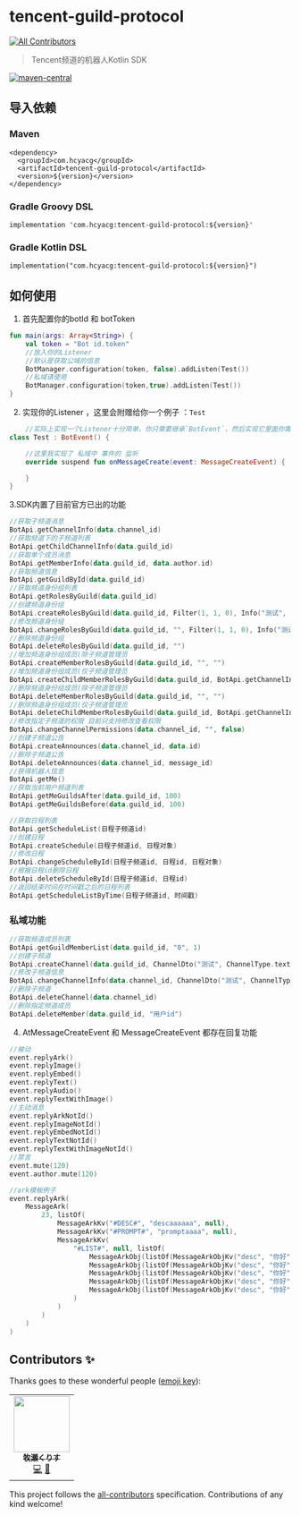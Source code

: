 # tencent-guild-protocol
<!-- ALL-CONTRIBUTORS-BADGE:START - Do not remove or modify this section -->
[![All Contributors](https://img.shields.io/badge/all_contributors-1-orange.svg?style=flat-square)](#contributors-)
<!-- ALL-CONTRIBUTORS-BADGE:END -->

> Tencent频道的机器人Kotlin SDK

[![maven-central](https://img.shields.io/maven-central/v/com.hcyacg/tencent-guild-protocol)](https://search.maven.org/artifact/com.hcyacg/tencent-guild-protocol)

## 导入依赖

### Maven

```Maven
<dependency>
  <groupId>com.hcyacg</groupId>
  <artifactId>tencent-guild-protocol</artifactId>
  <version>${version}</version>
</dependency>
```

### Gradle Groovy DSL

```Gradle Groovy DSL
implementation 'com.hcyacg:tencent-guild-protocol:${version}'
```

### Gradle Kotlin DSL

```Gradle Kotlin DSL
implementation("com.hcyacg:tencent-guild-protocol:${version}")
```

## 如何使用

1. 首先配置你的botId 和 botToken

```kotlin
fun main(args: Array<String>) {
    val token = "Bot id.token"
    //放入你的Listener
    //默认是获取公域的信息
    BotManager.configuration(token, false).addListen(Test())
    //私域请使用
    BotManager.configuration(token,true).addListen(Test())
}

```

2. 实现你的Listener ，这里会附赠给你一个例子 ：`Test`

```kotlin
    //实际上实现一个Listener十分简单，你只需要继承`BotEvent`，然后实现它里面你需要的方法就可以了
class Test : BotEvent() {

    //这里我实现了 私域中 事件的 监听
    override suspend fun onMessageCreate(event: MessageCreateEvent) {

    }
}
```

3.SDK内置了目前官方已出的功能

```kotlin
//获取子频道消息
BotApi.getChannelInfo(data.channel_id)
//获取频道下的子频道列表
BotApi.getChildChannelInfo(data.guild_id)
//获取单个成员消息
BotApi.getMemberInfo(data.guild_id, data.author.id)
//获取频道信息
BotApi.getGuildById(data.guild_id)
//获取频道身份组列表
BotApi.getRolesByGuild(data.guild_id)
//创建频道身份组
BotApi.createRolesByGuild(data.guild_id, Filter(1, 1, 0), Info("测试", 16757760, 0))
//修改频道身份组
BotApi.changeRolesByGuild(data.guild_id, "", Filter(1, 1, 0), Info("测试", 16758465, 0))
//删除频道身份组
BotApi.deleteRolesByGuild(data.guild_id, "")
//增加频道身份组成员(除子频道管理员
BotApi.createMemberRolesByGuild(data.guild_id, "", "")
//增加频道身份组成员(仅子频道管理员
BotApi.createChildMemberRolesByGuild(data.guild_id, BotApi.getChannelInfo(data.channel_id), "", "")
//删除频道身份组成员(除子频道管理员
BotApi.deleteMemberRolesByGuild(data.guild_id, "", "")
//删除频道身份组成员(仅子频道管理员
BotApi.deleteChildMemberRolesByGuild(data.guild_id, BotApi.getChannelInfo(data.channel_id), "", "")
//修改指定子频道的权限 目前只支持修改查看权限
BotApi.changeChannelPermissions(data.channel_id, "", false)
//创建子频道公告
BotApi.createAnnounces(data.channel_id, data.id)
//删除子频道公告
BotApi.deleteAnnounces(data.channel_id, message_id)
//获得机器人信息
BotApi.getMe()
//获取当前用户频道列表
BotApi.getMeGuildsAfter(data.guild_id, 100)
BotApi.getMeGuildsBefore(data.guild_id, 100)

//获取日程列表
BotApi.getScheduleList(日程子频道id)
//创建日程
BotApi.createSchedule(日程子频道id, 日程对象)
//修改日程
BotApi.changeScheduleById(日程子频道id, 日程id, 日程对象)
//根据日程id删除日程
BotApi.deleteScheduleById(日程子频道id, 日程id)
//返回结束时间在时间戳之后的日程列表
BotApi.getScheduleListByTime(日程子频道id, 时间戳)

```

### 私域功能

```Kotlin
//获取频道成员列表
BotApi.getGuildMemberList(data.guild_id, "0", 1)
//创建子频道
BotApi.createChannel(data.guild_id, ChannelDto("测试", ChannelType.textSubchannel, 排序id, "父类节点"))
//修改子频道信息
BotApi.changeChannelInfo(data.channel_id, ChannelDto("测试", ChannelType.textSubchannel, 排序id, "父类节点"))
//删除子频道
BotApi.deleteChannel(data.channel_id)
//删除指定频道成员
BotApi.deleteMember(data.guild_id, "用户id")
```

4. AtMessageCreateEvent 和 MessageCreateEvent 都存在回复功能

```kotlin
//被动
event.replyArk()
event.replyImage()
event.replyEmbed()
event.replyText()
event.replyAudio()
event.replyTextWithImage()
//主动消息
event.replyArkNotId()
event.replyImageNotId()
event.replyEmbedNotId()
event.replyTextNotId()
event.replyTextWithImageNotId()
//禁言
event.mute(120)
event.author.mute(120)

//ark模板例子
event.replyArk(
    MessageArk(
        23, listOf(
            MessageArkKv("#DESC#", "descaaaaaa", null),
            MessageArkKv("#PROMPT#", "promptaaaa", null),
            MessageArkKv(
                "#LIST#", null, listOf(
                    MessageArkObj(listOf(MessageArkObjKv("desc", "你好"))),
                    MessageArkObj(listOf(MessageArkObjKv("desc", "你好"))),
                    MessageArkObj(listOf(MessageArkObjKv("desc", "你好"))),
                    MessageArkObj(listOf(MessageArkObjKv("desc", "你好"))),
                    MessageArkObj(listOf(MessageArkObjKv("desc", "你好")))
                )
            )
        )
    )
)
```
## Contributors ✨

Thanks goes to these wonderful people ([emoji key](https://allcontributors.org/docs/en/emoji-key)):

<!-- ALL-CONTRIBUTORS-LIST:START - Do not remove or modify this section -->
<!-- prettier-ignore-start -->
<!-- markdownlint-disable -->
<table>
  <tr>
    <td align="center"><a href="https://www.hcyacg.com/"><img src="https://avatars.githubusercontent.com/u/32485369?v=4?s=100" width="100px;" alt=""/><br /><sub><b>牧瀬くりす</b></sub></a><br /><a href="https://github.com/Nekoer/tencent-guild-protocol/commits?author=Nekoer" title="Code">💻</a> <a href="https://github.com/Nekoer/tencent-guild-protocol/commits?author=Nekoer" title="Documentation">📖</a></td>
  </tr>
</table>

<!-- markdownlint-restore -->
<!-- prettier-ignore-end -->

<!-- ALL-CONTRIBUTORS-LIST:END -->

This project follows the [all-contributors](https://github.com/all-contributors/all-contributors) specification. Contributions of any kind welcome!